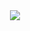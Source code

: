 <div id="header" align="center">
  <img src="https://media3.giphy.com/media/ceHKRKMR6Ojao/giphy.gif?cid=ecf05e47yy20hqufaqwxcfwua9v9zfxuijh1gbapuqxvzifi&rid=giphy.gif&ct=g"/>
</div>
